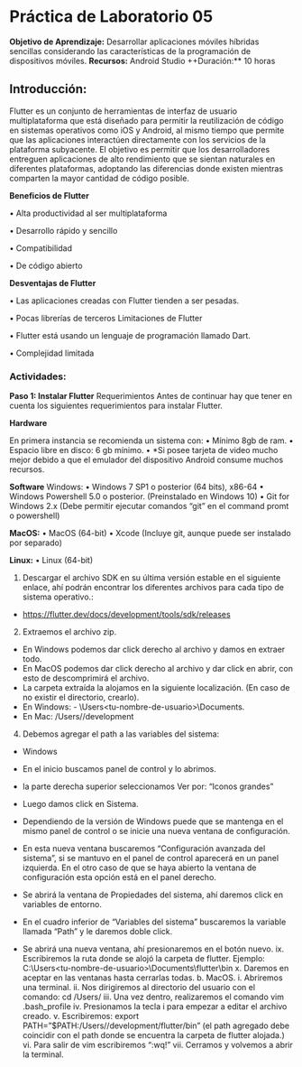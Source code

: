 # Práctica de Laboratorio 05

**Objetivo de Aprendizaje:** Desarrollar aplicaciones móviles híbridas sencillas considerando las características de la programación de dispositivos móviles.
**Recursos:** Android Studio
++Duración:** 10 horas


## Introducción:

Flutter es un conjunto de herramientas de interfaz de usuario multiplataforma que está diseñado para permitir la reutilización de código en sistemas operativos como iOS y Android, al mismo tiempo que permite que las aplicaciones interactúen directamente con los servicios de la plataforma subyacente. El objetivo es permitir que los desarrolladores entreguen aplicaciones de alto rendimiento que se sientan naturales en diferentes plataformas, adoptando las diferencias donde existen mientras comparten la mayor cantidad de código posible.

**Beneficios de Flutter**

•	Alta productividad al ser multiplataforma

•	Desarrollo rápido y sencillo 

•	Compatibilidad

•	De código abierto

**Desventajas de Flutter**

•	Las aplicaciones creadas con Flutter tienden a ser pesadas.

•	Pocas librerías de terceros 
Limitaciones de Flutter

•	Flutter está usando un lenguaje de programación llamado Dart. 

•	Complejidad limitada

### **Actividades:**

**Paso 1: Instalar Flutter**
Requerimientos
Antes de continuar hay que tener en cuenta los siguientes requerimientos para instalar Flutter.

**Hardware**

En primera instancia se recomienda un sistema con:
•	Mínimo 8gb de ram.
•	Espacio libre en disco: 6 gb mínimo.
•	*Si posee tarjeta de video mucho mejor debido a que el emulador del dispositivo Android consume muchos recursos.

**Software**
Windows:
•	Windows 7 SP1 o posterior (64 bits), x86-64 
•	Windows Powershell 5.0 o posterior. (Preinstalado en Windows 10)
•	Git for Windows 2.x (Debe permitir ejecutar comandos “git” en el command promt o powershell)

**MacOS:**
•	MacOS (64-bit)
•	Xcode (Incluye git, aunque puede ser instalado por separado)

**Linux:**
•	Linux (64-bit)

1.	Descargar el archivo SDK en su última versión estable en el siguiente enlace, ahí podrán encontrar los diferentes archivos para cada tipo de sistema operativo.:
- 	https://flutter.dev/docs/development/tools/sdk/releases
2.	Extraemos el archivo zip.
- En Windows podemos dar click derecho al archivo y damos en extraer todo.
- En MacOS podemos dar click derecho al archivo y dar click en abrir, con esto de descomprimirá el archivo.
- La carpeta extraída la alojamos en la siguiente localización. (En caso de no existir el directorio, crearlo).
- En Windows: - \Users\<tu-nombre-de-usuario>\Documents.
- En Mac: <Disco Principal>/Users/<tu-nombre-de-usuario>/development
4.	Debemos agregar el path a las variables del sistema:
- Windows
- En el inicio buscamos panel de control y lo abrimos.
- la parte derecha superior seleccionamos Ver por: “Iconos grandes”
- Luego damos click en Sistema.

- Dependiendo de la versión de Windows puede que se mantenga en el mismo panel de control o se inicie una nueva ventana de configuración.

- En esta nueva ventana buscaremos “Configuración avanzada del sistema”, si se mantuvo en el panel de control aparecerá en un panel izquierda. En el otro caso de que se haya abierto la ventana de configuración esta opción está en el panel derecho.

- Se abrirá la ventana de Propiedades del sistema, ahí daremos click en variables de entorno.

- En el cuadro inferior de “Variables del sistema” buscaremos la variable llamada “Path” y le daremos doble click.

- Se abrirá una nueva ventana, ahí presionaremos en el botón nuevo.
ix.	Escribiremos la ruta donde se alojó la carpeta de flutter. Ejemplo: C:\Users\<tu-nombre-de-usuario>\Documents\flutter\bin
x.	Daremos en aceptar en las ventanas hasta cerrarlas todas.
b.	MacOS.
i.	Abriremos una terminal.
ii.	Nos dirigiremos al directorio del usuario con el comando: cd /Users/<tu-nombre-de-usuario>
iii.	Una vez dentro, realizaremos el comando vim .bash_profile
iv.	Presionamos la tecla i para empezar a editar el archivo creado.
v.	Escribiremos: export PATH=”$PATH:/Users/<tu-nombre-de-usuario>/development/flutter/bin” (el path agregado debe coincidir con el path donde se encuentra la carpeta de flutter alojada.)
vi.	Para salir de vim escribiremos “:wq!”
vii.	Cerramos y volvemos a abrir la terminal.
